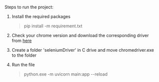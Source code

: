 Steps to run the project:

1. Install the required packages
    >pip install -m requirement.txt
 
2. Check your chrome version and download the corresponding driver from [here](https://chromedriver.storage.googleapis.com/index.html)
3. Create a folder 'seleniumDriver' in C drive and move chromedriver.exe to the folder

4. Run the file
    >python.exe -m uvicorn main:app --reload